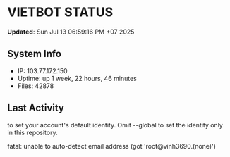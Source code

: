 # VIETBOT STATUS
**Updated**: Sun Jul 13 06:59:16 PM +07 2025

## System Info
- IP: 103.77.172.150
- Uptime: up 1 week, 22 hours, 46 minutes
- Files: 42878

## Last Activity

to set your account's default identity.
Omit --global to set the identity only in this repository.

fatal: unable to auto-detect email address (got 'root@vinh3690.(none)')
